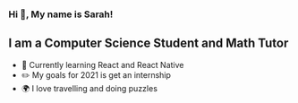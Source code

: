 ### Hi :wave:, My name is Sarah!

## I am a Computer Science Student and Math Tutor
- :brain: Currently learning React and React Native
- :pencil2: My goals for 2021 is get an internship
- :earth_africa: I love travelling and doing puzzles

